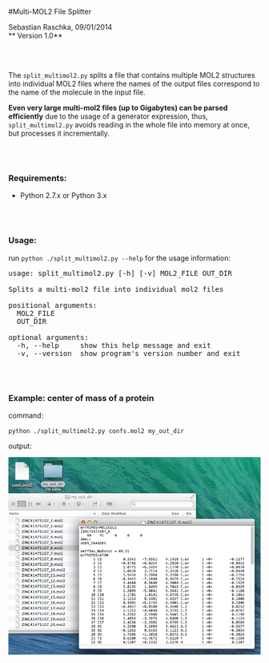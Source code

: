 #Multi-MOL2 File Splitter

Sebastian Raschka, 09/01/2014  
** Version 1.0**


<br>
<br>


The `split_multimol2.py` splits a file that contains multiple MOL2 structures into individual MOL2 files where the names of the output files correspond to the name of the molecule in the input file.

**Even very large multi-mol2 files (up to Gigabytes) can be parsed efficiently** due to the usage of a generator expression, thus, `split_multimol2.py` avoids reading in the whole file into memory at once, but processes it incrementally.



<br>
<br>

### Requirements:

- Python 2.7.x or Python 3.x

<br>
<br>



### Usage:

run `python ./split_multimol2.py --help` for the usage information:

<pre>
usage: split_multimol2.py [-h] [-v] MOL2_FILE OUT_DIR

Splits a multi-mol2 file into individual mol2 files

positional arguments:
  MOL2_FILE
  OUT_DIR

optional arguments:
  -h, --help     show this help message and exit
  -v, --version  show program's version number and exit
</pre>

<br>
<br>

### Example: center of mass of a protein

command:

	python ./split_multimol2.py confs.mol2 my_out_dir

output:

![](./images/overview_1.png)